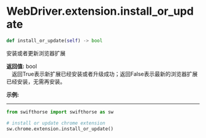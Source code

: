 
# WebDriver.extension.install_or_update

```python
def install_or_update(self) -> bool
``` 

安装或者更新浏览器扩展

**返回值:** bool  
    &emsp;返回True表示新扩展已经安装或者升级成功；返回False表示最新的浏览器扩展已经安装，无需再安装。

**示例:**
***
```python
from swifthorse import swifthorse as sw

# install or update chrome extension
sw.chrome.extension.install_or_update()

```